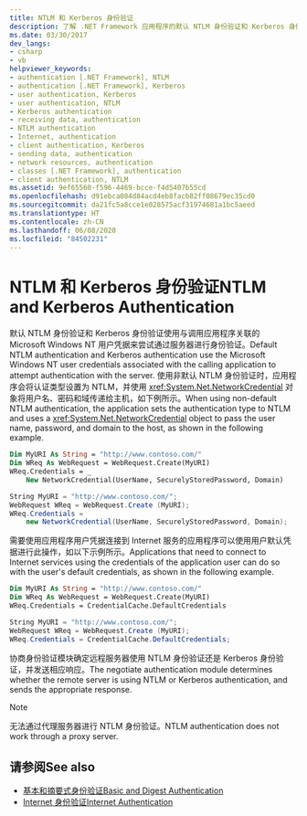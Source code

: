 ```yaml
---
title: NTLM 和 Kerberos 身份验证
description: 了解 .NET Framework 应用程序的默认 NTLM 身份验证和 Kerberos 身份验证的工作原理，并了解非默认的 NTLM 身份验证。
ms.date: 03/30/2017
dev_langs:
- csharp
- vb
helpviewer_keywords:
- authentication [.NET Framework], NTLM
- authentication [.NET Framework], Kerberos
- user authentication, Kerberos
- user authentication, NTLM
- Kerberos authentication
- receiving data, authentication
- NTLM authentication
- Internet, authentication
- client authentication, Kerberos
- sending data, authentication
- network resources, authentication
- classes [.NET Framework], authentication
- client authentication, NTLM
ms.assetid: 9ef65560-f596-4469-bcce-f4d5407b55cd
ms.openlocfilehash: d91ebca084d84acd4eb8facb82ff08679ec35cd0
ms.sourcegitcommit: da21fc5a8cce1e028575acf31974681a1bc5aeed
ms.translationtype: HT
ms.contentlocale: zh-CN
ms.lasthandoff: 06/08/2020
ms.locfileid: "84502231"
---
```

# <a name="ntlm-and-kerberos-authentication"></a><span data-ttu-id="f168a-103">NTLM 和 Kerberos 身份验证</span><span class="sxs-lookup"><span data-stu-id="f168a-103">NTLM and Kerberos Authentication</span></span>
<span data-ttu-id="f168a-104">默认 NTLM 身份验证和 Kerberos 身份验证使用与调用应用程序关联的 Microsoft Windows NT 用户凭据来尝试通过服务器进行身份验证。</span><span class="sxs-lookup"><span data-stu-id="f168a-104">Default NTLM authentication and Kerberos authentication use the Microsoft Windows NT user credentials associated with the calling application to attempt authentication with the server.</span></span> <span data-ttu-id="f168a-105">使用非默认 NTLM 身份验证时，应用程序会将认证类型设置为 NTLM，并使用 <xref:System.Net.NetworkCredential> 对象将用户名、密码和域传递给主机，如下例所示。</span><span class="sxs-lookup"><span data-stu-id="f168a-105">When using non-default NTLM authentication, the application sets the authentication type to NTLM and uses a <xref:System.Net.NetworkCredential> object to pass the user name, password, and domain to the host, as shown in the following example.</span></span>  
  
```vb  
Dim MyURI As String = "http://www.contoso.com/"  
Dim WReq As WebRequest = WebRequest.Create(MyURI)  
WReq.Credentials = _  
    New NetworkCredential(UserName, SecurelyStoredPassword, Domain)  
```  
  
```csharp  
String MyURI = "http://www.contoso.com/";  
WebRequest WReq = WebRequest.Create (MyURI);  
WReq.Credentials =
    new NetworkCredential(UserName, SecurelyStoredPassword, Domain);  
```  
  
 <span data-ttu-id="f168a-106">需要使用应用程序用户凭据连接到 Internet 服务的应用程序可以使用用户默认凭据进行此操作，如以下示例所示。</span><span class="sxs-lookup"><span data-stu-id="f168a-106">Applications that need to connect to Internet services using the credentials of the application user can do so with the user's default credentials, as shown in the following example.</span></span>  
  
```vb  
Dim MyURI As String = "http://www.contoso.com/"  
Dim WReq As WebRequest = WebRequest.Create(MyURI)  
WReq.Credentials = CredentialCache.DefaultCredentials  
```  
  
```csharp  
String MyURI = "http://www.contoso.com/";  
WebRequest WReq = WebRequest.Create (MyURI);  
WReq.Credentials = CredentialCache.DefaultCredentials;  
```  
  
 <span data-ttu-id="f168a-107">协商身份验证模块确定远程服务器使用 NTLM 身份验证还是 Kerberos 身份验证，并发送相应响应。</span><span class="sxs-lookup"><span data-stu-id="f168a-107">The negotiate authentication module determines whether the remote server is using NTLM or Kerberos authentication, and sends the appropriate response.</span></span>  
  
> [!NOTE]
> <span data-ttu-id="f168a-108">无法通过代理服务器进行 NTLM 身份验证。</span><span class="sxs-lookup"><span data-stu-id="f168a-108">NTLM authentication does not work through a proxy server.</span></span>  
  
## <a name="see-also"></a><span data-ttu-id="f168a-109">请参阅</span><span class="sxs-lookup"><span data-stu-id="f168a-109">See also</span></span>

- [<span data-ttu-id="f168a-110">基本和摘要式身份验证</span><span class="sxs-lookup"><span data-stu-id="f168a-110">Basic and Digest Authentication</span></span>](basic-and-digest-authentication.md)
- [<span data-ttu-id="f168a-111">Internet 身份验证</span><span class="sxs-lookup"><span data-stu-id="f168a-111">Internet Authentication</span></span>](internet-authentication.md)
